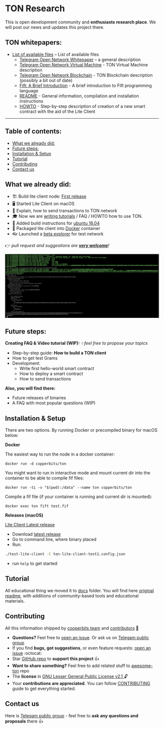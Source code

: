 # TON Research

This is open development community and **enthusiasts research place**. We will post our news and updates this project there.

## TON whitepapers:

- [List of available files](https://test.ton.org/download.html) – List of available files
  - [Telegram Open Network Whitepaper](https://test.ton.org/ton.pdf) – a general description
  - [Telegram Open Network Virtual Machine](https://test.ton.org/tvm.pdf) - TON Virtual Machine description
  - [Telegram Open Network Blockchain](https://test.ton.org/tblkch.pdf) - TON Blockchain description (possibly a bit out of date)
  - [Fift: A Brief Introduction](https://test.ton.org/fiftbase.pdf) - A brief introduction to Fift programming language
  - [README](https://test.ton.org/README.txt) -
  General information, compilation and installation instructions
  - [HOWTO](https://test.ton.org/HOWTO.txt) - Step-by-step description of creation of a new smart contract with the aid of the Lite Client

---
## Table of contents:

<!-- toc -->

- [What we already did:](#what-we-already-did)
- [Future steps:](#future-steps)
- [Installation & Setup](#installation--setup)
- [Tutorial](#tutorial)
- [Contributing](#contributing)
- [Contact us](#contact-us)

<!-- tocstop -->

## What we already did:
- 🏗 Build lite client node: [First release](https://github.com/copperbits/TON/releases/tag/test-1)
- 🖥 Started Lite Client on macOS
- 📩 Explain, how to send  transactions to TON network
- 🎓 Now we are [writing tutorials](https://www.youtube.com/watch?v=J7K2nq5lf7I) / FAQ / HOWTO how to use TON.
- 🐧 Added build instructions for [ubuntu 16.04](https://github.com/copperbits/TON/blob/master/docs/ubuntu16.04.sh)
- 🐳 Packaged lite client into [Docker](https://github.com/copperbits/TON#docker)  container
- 👓 Launched a [beta explorer](https://explorer.test.ton.cryptoprocessing.io/) for test network

👉 _pull request and suggestions are **[very welcome](https://github.com/copperbits/TON/issues/new)**!_

![CLient lunch](img/run_client.png)

## Future steps:

**Creating FAQ & Video tutorial (WIP):**
_✨feel free to propose your topics_
- Step-by-step guide: **How to build a TON client**
- How to get test Grams
- Development:
  - Write first hello-world smart contract
  - How to deploy a smart contract
  - How to send transactions

**Also, you will find there:**
- Future releases of binaries
- A FAQ with most popular questions (WIP)

## Installation & Setup

There are two options. By running Docker or precompiled binary for macOS below:

**Docker**

The easiest way to run the node in a docker container:

```
docker run -d copperbits/ton
```

You might want to run in interactive mode and mount current dir into the container to be able to compile fif files:

```
docker run -ti -v "$(pwd):/data" --name ton copperbits/ton
```

Compile a fif file (if your container is running and current dir is mounted):

```
docker exec ton fift test.fif
```

**Releases (macOS)**

[Lite Client Latest release](https://github.com/copperbits/TON/releases/tag/test-1)

- Download [latest release](https://github.com/copperbits/TON/releases/)
- Go to command line, where binary placed
- Run:
```bash
./test-lite-client -C ton-lite-client-test1.config.json
```
- run `help` to get started

## Tutorial

All educational thing we moved it to [docs](/docs) folder.
You will find here [original readme](/docs/README.md), with additions of community-based tools and educational materials.


## Contributing

All this information shipped by [cooperbits team](https://t.me/ton_research) and [contributors](https://github.com/copperbits/TON/graphs/contributors) :clap:


- **Questions?** Feel free to [open an issue](https://github.com/copperbits/TON/issues/new). Or ask us on [Telegam public group](https://t.me/ton_research)
- If you find **bugs, got suggestions**, or even feature requests: [open an issue](https://github.com/copperbits/TON/issues/new) :octocat:
- Star [GitHub repo](https://github.com/copperbits/TON/) to **support this project** :+1:
- **Want to share something?** Feel free to add related stuff to [awesome-ton](https://github.com/copperbits/awesome-ton) repo
- The **license** in [GNU Lesser General Public License v2.1
](https://github.com/copperbits/TON/blob/master/LICENSE) :unlock:
- Your **contributions are appreciated**. You can follow [CONTRIBUTING](https://github.com/copperbits/TON/blob/master/CONTRIBUTING.md) guide to get everything started.

## Contact us

Here is [Telegam public group](https://t.me/ton_research) -  feel free to **ask any questions and proposals** there :+1:

